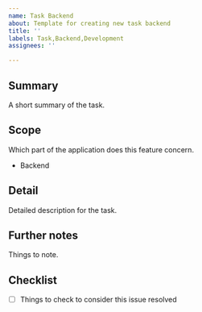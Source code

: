 ```yaml
---
name: Task Backend
about: Template for creating new task backend
title: ''
labels: Task,Backend,Development
assignees: ''

---
```


## Summary

A short summary of the task.

## Scope

Which part of the application does this feature concern.

- Backend

## Detail

Detailed description for the task.

## Further notes

Things to note.

## Checklist

- [ ] Things to check to consider this issue resolved
